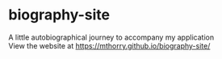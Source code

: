 # biography-site
A little autobiographical journey to accompany my application
<br>View the website at https://mthorry.github.io/biography-site/
